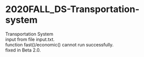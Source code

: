 # 2020FALL_DS-Transportation-system
Transportation System  
input from file input.txt.  
function fast()/economic() cannot run successfully.  
fixed in Beta 2.0.  
